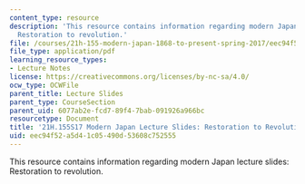 ```yaml
---
content_type: resource
description: 'This resource contains information regarding modern Japan lecture slides:
  Restoration to revolution.'
file: /courses/21h-155-modern-japan-1868-to-present-spring-2017/eec94f52a5d41c05490d53608c752555_MIT21H_155S17_Restoration.pdf
file_type: application/pdf
learning_resource_types:
- Lecture Notes
license: https://creativecommons.org/licenses/by-nc-sa/4.0/
ocw_type: OCWFile
parent_title: Lecture Slides
parent_type: CourseSection
parent_uid: 6077ab2e-fcd7-89f4-7bab-091926a966bc
resourcetype: Document
title: '21H.155S17 Modern Japan Lecture Slides: Restoration to Revolution'
uid: eec94f52-a5d4-1c05-490d-53608c752555
---
```

This resource contains information regarding modern Japan lecture slides: Restoration to revolution.